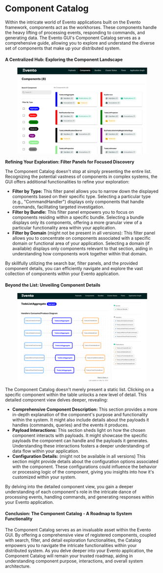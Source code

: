 # Component Catalog

Within the intricate world of Evento applications built on the Evento framework, components act as the workhorses. These components handle the heavy lifting of processing events, responding to commands, and generating data. The Evento GUI's Component Catalog serves as a comprehensive guide, allowing you to explore and understand the diverse set of components that make up your distributed system.

#### A Centralized Hub: Exploring the Component Landscape

<figure><img src="../.gitbook/assets/image (54).png" alt=""><figcaption></figcaption></figure>

**Refining Your Exploration: Filter Panels for Focused Discovery**

The Component Catalog doesn't stop at simply presenting the entire list. Recognizing the potential vastness of components in complex systems, the GUI offers additional functionalities to refine your exploration:

* **Filter by Type:** This filter panel allows you to narrow down the displayed components based on their specific type. Selecting a particular type (e.g., "CommandHandler") displays only components that handle commands, facilitating targeted investigation.
* **Filter by Bundle:** This filter panel empowers you to focus on components residing within a specific bundle. Selecting a bundle displays only its components, offering a more granular view of a particular functionality area within your application.
* **Filter by Domain** (might not be present in all versions): This filter panel allows you to concentrate on components associated with a specific domain or functional area of your application. Selecting a domain (if available) displays only components relevant to that section, aiding in understanding how components work together within that domain.

By skillfully utilizing the search bar, filter panels, and the provided component details, you can efficiently navigate and explore the vast collection of components within your Evento application.

#### Beyond the List: Unveiling Component Details

<figure><img src="../.gitbook/assets/Immagine 2024-05-19 210625.png" alt=""><figcaption></figcaption></figure>

The Component Catalog doesn't merely present a static list. Clicking on a specific component within the table unlocks a new level of detail. This detailed component view delves deeper, revealing:

* **Comprehensive Component Description:** This section provides a more in-depth explanation of the component's purpose and functionality within the system. It might also include details about the payloads it handles (commands, queries) and the events it produces.
* **Payload Interactions:** This section sheds light on how the chosen component interacts with payloads. It might showcase the specific payloads the component can handle and the payloads it generates. Understanding these interactions fosters a deeper understanding of data flow within your application.
* **Configuration Details:** (might not be available in all versions) This section might provide details about the configuration options associated with the component. These configurations could influence the behavior or processing logic of the component, giving you insights into how it's customized within your system.

By delving into the detailed component view, you gain a deeper understanding of each component's role in the intricate dance of processing events, handling commands, and generating responses within your Evento application.

#### Conclusion: The Component Catalog - A Roadmap to System Functionality

The Component Catalog serves as an invaluable asset within the Evento GUI. By offering a comprehensive view of registered components, coupled with search, filter, and detail exploration functionalities, the Catalog empowers you to navigate the intricate functionalities within your distributed system. As you delve deeper into your Evento application, the Component Catalog will remain your trusted roadmap, aiding in understanding component purpose, interactions, and overall system architecture.
